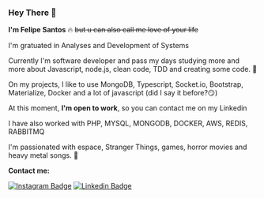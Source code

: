 ### Hey There 👊

**I'm Felipe Santos** 🔥 ~~but u can also call me love of your life~~ 

I'm gratuated in Analyses and Development of Systems

Currently I'm software developer and pass my days studying more and more about Javascript, node.js, clean code, TDD and creating some code. 🔧

On my projects, I like to use MongoDB, Typescript, Socket.io, Bootstrap, Materialize, Docker and a lot of javascript (did I say it before?😏)

At this moment, **I'm open to work**, so you can contact me on my Linkedin


I have also worked with PHP, MYSQL, MONGODB, DOCKER, AWS, REDIS, RABBITMQ

I'm passionated with espace, Stranger Things, games, horror movies and heavy metal songs. 🌌


**Contact me:**

[![Instagram Badge](https://img.shields.io/badge/-instagram-blue?style=flat-square&labelColor=blue&logo=instagram&logoColor=white&link=https://www.instagram.com/evilfeeh)](https://www.instagram.com/evilfeeh/)
[![Linkedin Badge](https://img.shields.io/badge/-LinkedIn-blue?style=flat-square&labelColor=blue&logo=linkedin&logoColor=white&link=https://www.linkedin.com/in/felipegdsantos/)](https://www.linkedin.com/in/felipegdsantos/)